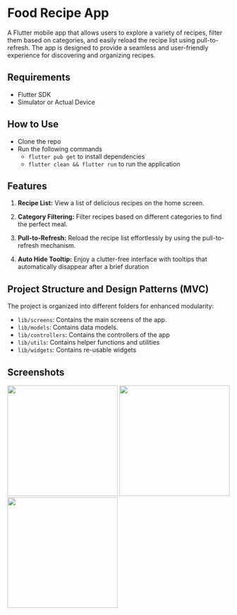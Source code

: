 # Food Recipe App

A Flutter mobile app that allows users to explore a variety of recipes, filter them based on categories, and easily reload the recipe list using pull-to-refresh. The app is designed to provide a seamless and user-friendly experience for discovering and organizing recipes.

## Requirements
  - Flutter SDK
  - Simulator or Actual Device

## How to Use
  - Clone the repo 
  - Run the following commands
  	- `flutter pub get` to install dependencies
    - `flutter clean && flutter run` to run the application
   
## Features

1.  **Recipe List:** View a list of delicious recipes on the home screen.
    
2.  **Category Filtering:** Filter recipes based on different categories to find the perfect meal.
    
3.  **Pull-to-Refresh:** Reload the recipe list effortlessly by using the pull-to-refresh mechanism.
    
4.  **Auto Hide Tooltip:** Enjoy a clutter-free interface with tooltips that automatically disappear after a brief duration

## Project Structure and Design Patterns (MVC)
The project is organized into different folders for enhanced modularity:
  - `lib/screens`: Contains the main screens of the app.
  - `lib/models`: Contains data models.
  - `lib/controllers`:  Contains the controllers of the app
  - `lib/utils`: Contains helper functions and utilities
  - `lib/widgets`: Contains re-usable widgets
## Screenshots
<img src='https://github.com/lahirunc/food_recipes/assets/20990764/2dd3fa8c-0c56-4b0d-96aa-276eb99f4056' width='250'>  
<img src='https://github.com/lahirunc/food_recipes/assets/20990764/6bf7e3f8-e171-46a9-85c9-8b12f6801a72' width='250'>  
<img src='https://github.com/lahirunc/food_recipes/assets/20990764/d70a7e64-fc82-468f-920b-160d8860fb11' width='250'>

